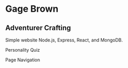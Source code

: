 
# Gage Brown

## Adventurer Crafting

Simple website Node.js, Express, React, and MongoDB.

Personality Quiz

Page Navigation



